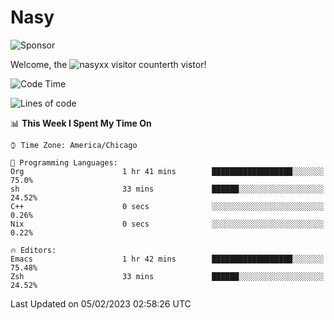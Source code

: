 # Nasy

<!--
<p align="center">
<img height="200" src="https://github-readme-stats.vercel.app/api?username=nasyxx&count_private=true&show_icons=true&theme=dracula&include_all_commits=true"/>
<img height="200" src="https://github-readme-stats.vercel.app/api/top-langs/?username=nasyxx&theme=dracula&hide=html,jupyter+notebook&count_private=true&show_icons=true"/>
</p>

  
----------------
-->

![Sponsor](https://img.shields.io/static/v1.svg?label=Sponsor&message=%E2%9D%A4&logo=GitHub&style=flat&color=pink)
 
Welcome, the ![nasyxx visitor counter](https://count.getloli.com/get/@nasyxx?theme=rule34)th vistor!
 
<!--START_SECTION:waka-->
![Code Time](http://img.shields.io/badge/Code%20Time-3%2C135%20hrs%2046%20mins-blue)

![Lines of code](https://img.shields.io/badge/From%20Hello%20World%20I%27ve%20Written-5%20Million%20lines%20of%20code-blue)

📊 **This Week I Spent My Time On** 

```text
⌚︎ Time Zone: America/Chicago

💬 Programming Languages: 
Org                      1 hr 41 mins        ██████████████████░░░░░░░   75.0% 
sh                       33 mins             ██████░░░░░░░░░░░░░░░░░░░   24.52% 
C++                      0 secs              ░░░░░░░░░░░░░░░░░░░░░░░░░   0.26% 
Nix                      0 secs              ░░░░░░░░░░░░░░░░░░░░░░░░░   0.22%

🔥 Editors: 
Emacs                    1 hr 42 mins        ██████████████████░░░░░░░   75.48% 
Zsh                      33 mins             ██████░░░░░░░░░░░░░░░░░░░   24.52%

```


 Last Updated on 05/02/2023 02:58:26 UTC
<!--END_SECTION:waka-->

<!-- ![visitors](https://visitor-badge.laobi.icu/badge?page_id=nasyxx.nasyxx) -->
